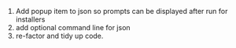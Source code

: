 1. Add popup item to json so prompts can be displayed after run for installers
2. add optional command line for json
3. re-factor and tidy up code.